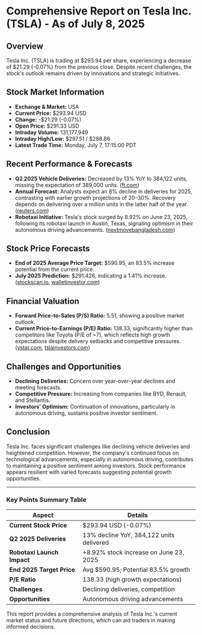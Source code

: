 # Comprehensive Report on Tesla Inc. (TSLA) - As of July 8, 2025

## Overview
Tesla Inc. (TSLA) is trading at $293.94 per share, experiencing a decrease of $21.29 (-0.07%) from the previous close. Despite recent challenges, the stock's outlook remains driven by innovations and strategic initiatives.

## Stock Market Information
- **Exchange & Market:** USA
- **Current Price:** $293.94 USD
- **Change:** -$21.29 (-0.07%)
- **Open Price:** $291.33 USD
- **Intraday Volume:** 131,177,949
- **Intraday High/Low:** $297.51 / $288.86
- **Latest Trade Time:** Monday, July 7, 17:15:00 PDT

## Recent Performance & Forecasts
- **Q2 2025 Vehicle Deliveries:** Decreased by 13% YoY to 384,122 units, missing the expectation of 389,000 units. ([ft.com](https://www.ft.com/content/a69b7147-f2b3-417f-9fb3-34e2766cf26e?utm_source=openai))
- **Annual Forecast:** Analysts expect an 8% decline in deliveries for 2025, contrasting with earlier growth projections of 20–30%. Recovery depends on delivering over a million units in the latter half of the year. ([reuters.com](https://www.reuters.com/business/autos-transportation/tesla-quarterly-deliveries-seen-falling-again-2025-07-01/?utm_source=openai))
- **Robotaxi Initiative:** Tesla's stock surged by 8.92% on June 23, 2025, following its robotaxi launch in Austin, Texas, signaling optimism in their autonomous driving advancements. ([nextmovebangladesh.com](https://www.nextmovebangladesh.com/tesla-stock-price-june-23-2025-analysis/?utm_source=openai))

## Stock Price Forecasts
- **End of 2025 Average Price Target:** $590.95, an 83.5% increase potential from the current price.
- **July 2025 Prediction:** $291.426, indicating a 1.41% increase. ([stockscan.io](https://stockscan.io/stocks/TSLA/forecast?utm_source=openai), [walletinvestor.com](https://walletinvestor.com/us-stock-forecast/tsla-stock-prediction?utm_source=openai))

## Financial Valuation
- **Forward Price-to-Sales (P/S) Ratio:** 5.51, showing a positive market outlook.
- **Current Price-to-Earnings (P/E) Ratio:** 138.33, significantly higher than competitors like Toyota (P/E of ~7), which reflects high growth expectations despite delivery setbacks and competitive pressures. ([vstar.com](https://vstar.com/article/tesla-stock-forecast-predictions?utm_source=openai), [tslainvestors.com](https://tslainvestors.com/2025/02/28/tesla-stock-analysis-navigating-turbulence-amid-global-ev-market-transformation/?utm_source=openai))

## Challenges and Opportunities
- **Declining Deliveries:** Concern over year-over-year declines and meeting forecasts.
- **Competitive Pressure:** Increasing from companies like BYD, Renault, and Stellantis.
- **Investors' Optimism:** Continuation of innovations, particularly in autonomous driving, sustains positive investor sentiment.

## Conclusion
Tesla Inc. faces significant challenges like declining vehicle deliveries and heightened competition. However, the company's continued focus on technological advancements, especially in autonomous driving, contributes to maintaining a positive sentiment among investors. Stock performance appears resilient with varied forecasts suggesting potential growth opportunities.

---

### Key Points Summary Table

| Aspect                      | Details                                      |
|-----------------------------|----------------------------------------------|
| **Current Stock Price**     | $293.94 USD (-0.07%)                         |
| **Q2 2025 Deliveries**      | 13% decline YoY, 384,122 units delivered     |
| **Robotaxi Launch Impact**  | +8.92% stock increase on June 23, 2025       |
| **End 2025 Target Price**   | Avg $590.95; Potential 83.5% growth          |
| **P/E Ratio**               | 138.33 (high growth expectations)            |
| **Challenges**              | Declining deliveries, competition            |
| **Opportunities**           | Autonomous driving advancements              |

This report provides a comprehensive analysis of Tesla Inc.'s current market status and future directions, which can aid traders in making informed decisions.